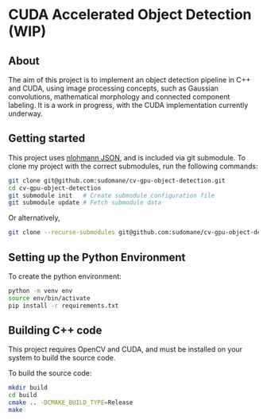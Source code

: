 # CUDA Accelerated Object Detection (WIP)

## About

The aim of this project is to implement an object detection pipeline in C++ and CUDA, using image processing concepts, such as Gaussian convolutions, mathematical morphology and connected component labeling. It is a work in progress, with the CUDA implementation currently underway.

## Getting started

This project uses [nlohmann JSON](https://github.com/nlohmann/json), and is included via git submodule. To clone my project with the correct submodules, run the following commands:

```bash
git clone git@github.com:sudomane/cv-gpu-object-detection.git
cd cv-gpu-object-detection
git submodule init   # Create submodule configuration file
git submodule update # Fetch submodule data
```

Or alternatively,

```bash
git clone --recurse-submodules git@github.com:sudomane/cv-gpu-object-detection.git
```

## Setting up the Python Environment

To create the python environment:
```bash
python -m venv env
source env/bin/activate
pip install -r requirements.txt
```

## Building C++ code

This project requires OpenCV and CUDA, and must be installed on your system to build the source code.

To build the source code:
```bash
mkdir build
cd build
cmake .. -DCMAKE_BUILD_TYPE=Release
make
```
